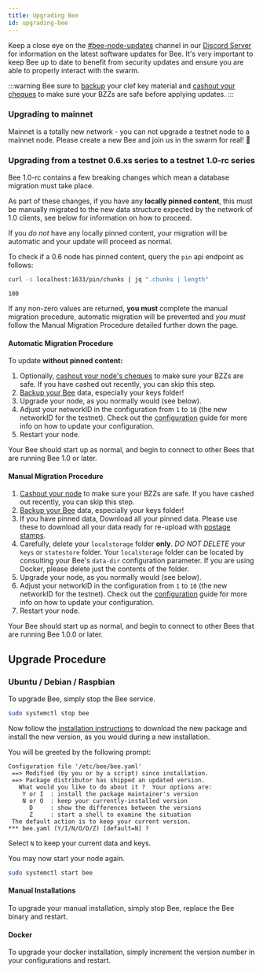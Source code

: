 ```yaml
---
title: Upgrading Bee
id: upgrading-bee
---
```


Keep a close eye on the [#bee-node-updates](https://discord.gg/vQcngMzZ9c) channel in our [Discord Server](https://discord.gg/wdghaQsGq5) for information on the latest software updates for Bee. It's very important to keep Bee up to date to benefit from security updates and ensure you are able to properly interact with the swarm. 

:::warning
Bee sure to [backup](/docs/working-with-bee/backups) your clef key material and [cashout your cheques](/docs/working-with-bee/cashing-out) to make sure your BZZs are safe before applying updates.
:::

### Upgrading to mainnet

Mainnet is a totally new network - you can not upgrade a testnet node to a mainnet node. Please create a new Bee and join us in the swarm for real! 🐝


### Upgrading from a testnet 0.6.xs series to a testnet 1.0-rc series

Bee 1.0-rc contains a few breaking changes which mean a database migration must take place.

As part of these changes, if you have any **locally pinned content**, this must be manually migrated to the new data structure expected by the network of 1.0 clients, see below for information on how to proceed. 

If you *do not* have any locally pinned content, your migration will be automatic and your update will proceed as normal.

To check if a 0.6 node has pinned content, query the `pin` api endpoint as follows:

```bash
curl -s localhost:1633/pin/chunks | jq ".chunks | length"
```

```
100
```

If any non-zero values are returned, **you must** complete the manual migration procedure, automatic migration will be prevented and *you must* follow the Manual Migration Procedure detailed further down the page.

#### Automatic Migration Procedure

To update **without pinned content:**

1. Optionally, [cashout your node's cheques](/docs/working-with-bee/cashing-out) to make sure your BZZs are safe. If you have cashed out recently, you can skip this step.
2. [Backup your Bee](/docs/working-with-bee/backups) data, especially your keys folder!
3. Upgrade your node, as you normally would (see below).
4. Adjust your networkID in the configuration from `1` to `10` (the new networkID for the testnet). Check out the [configuration](/docs/working-with-bee/configuration) guide for more info on how to update your configuration.
5. Restart your node.

Your Bee should start up as normal, and begin to connect to other Bees that are running Bee 1.0 or later.

#### Manual Migration Procedure

1. [Cashout your node](/docs/working-with-bee/cashing-out) to make sure your BZZs are safe. If you have cashed out recently, you can skip this step.
2. [Backup your Bee](/docs/working-with-bee/backups) data, especially your keys folder!
3. If you have pinned data, Download all your pinned data. Please use these to download all your data ready for re-upload with [postage stamps](/docs/access-the-swarm/keep-your-data-alive).
4. Carefully, delete your `localstorage` folder **only**. *DO NOT DELETE* your `keys` or `statestore` folder. Your `localstorage` folder can be located by consulting your Bee's `data-dir` configuration parameter. If you are using Docker, please delete just the contents of the folder.
5. Upgrade your node, as you normally would (see below).
6. Adjust your networkID in the configuration from `1` to `10` (the new networkID for the testnet). Check out the [configuration](/docs/working-with-bee/configuration) guide for more info on how to update your configuration.
7. Restart your node.

Your Bee should start up as normal, and begin to connect to other Bees that are running Bee 1.0.0 or later.

## Upgrade Procedure

### Ubuntu / Debian / Raspbian

To upgrade Bee, simply stop the Bee service.

```sh
sudo systemctl stop bee
```

Now follow the [installation instructions](/docs/installation/install) to download the new package and install the new version, as you would during a new installation.

You will be greeted by the following prompt:

```
Configuration file '/etc/bee/bee.yaml'
 ==> Modified (by you or by a script) since installation.
 ==> Package distributor has shipped an updated version.
   What would you like to do about it ?  Your options are:
    Y or I  : install the package maintainer's version
    N or O  : keep your currently-installed version
      D     : show the differences between the versions
      Z     : start a shell to examine the situation
 The default action is to keep your current version.
*** bee.yaml (Y/I/N/O/D/Z) [default=N] ?
```

Select `N` to keep your current data and keys.

You may now start your node again.

```sh
sudo systemctl start bee
```

#### Manual Installations

To upgrade your manual installation, simply stop Bee, replace the Bee binary and restart.

#### Docker

To upgrade your docker installation, simply increment the version number in your configurations and restart.